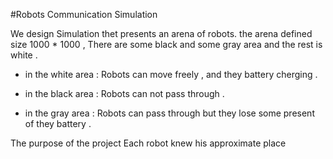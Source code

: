 
#Robots Communication Simulation

We design Simulation thet presents an arena of robots.
the arena defined size 1000 * 1000 , There are some black and some gray area and the rest is white .

  * in the white area : Robots can move freely , and they battery cherging . 
  
  * in the black area : Robots can not pass through .
  
  * in the gray area :  Robots can pass through but they lose some present of they battery .
  








The purpose of the project
Each robot knew his approximate place

